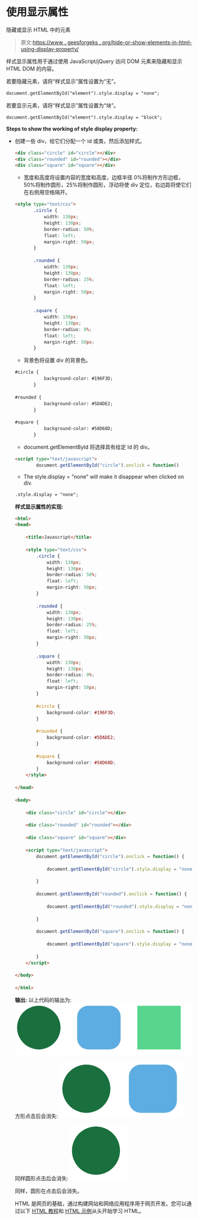 # 使用显示属性

隐藏或显示 HTML 中的元素

> 原文:[https://www . geesforgeks . org/hide-or-show-elements-in-html-using-display-property/](https://www.geeksforgeeks.org/hide-or-show-elements-in-html-using-display-property/)

样式显示属性用于通过使用 JavaScript/jQuery 访问 DOM 元素来隐藏和显示 HTML DOM 的内容。

若要隐藏元素，请将“样式显示”属性设置为“无”。

```html
document.getElementById("element").style.display = "none";

```

若要显示元素，请将“样式显示”属性设置为“块”。

```html
document.getElementById("element").style.display = "block";

```

**Steps to show the working of style display property:**

*   创建一些 div，给它们分配一个 id 或类，然后添加样式。

    ```html
    <div class="circle" id="circle"></div>
    <div class="rounded" id="rounded"></div>
    <div class="square" id="square"></div>
    ```

    *   宽度和高度将设置内容的宽度和高度，边框半径 0%将制作方形边框，50%将制作圆形，25%将制作圆形，浮动将使 div 定位，右边距将使它们在右侧用空格隔开。

    ```html
    <style type="text/css">
           .circle {
               width: 130px;
               height: 130px;
               border-radius: 50%;
               float: left;
               margin-right: 50px;
           }

           .rounded {
               width: 130px;
               height: 130px;
               border-radius: 25%;
               float: left;
               margin-right: 50px;
           }

           .square {
               width: 130px;
               height: 130px;
               border-radius: 0%;
               float: left;
               margin-right: 50px;
           }
    ```

    *   背景色将设置 div 的背景色。

    ```html
    #circle {
               background-color: #196F3D;
           }

    #rounded {
               background-color: #5DADE2;
           }

    #square {
               background-color: #58D68D;
           }
    ```

    *   document.getElementById 将选择具有给定 Id 的 div。

    ```html
    <script type="text/javascript">
            document.getElementById("circle").onclick = function()
    ```

    *   The style.display = "none" will make it disappear when clicked on div.

    ```html
    .style.display = "none";
    ```

    **样式显示属性的实现:**

    ```html
    <html>
    <head>

        <title>Javascript</title>

        <style type="text/css">
            .circle {
                width: 130px;
                height: 130px;
                border-radius: 50%;
                float: left;
                margin-right: 50px;
            }

            .rounded {
                width: 130px;
                height: 130px;
                border-radius: 25%;
                float: left;
                margin-right: 50px;
            }

            .square {
                width: 130px;
                height: 130px;
                border-radius: 0%;
                float: left;
                margin-right: 50px;
            }

            #circle {
                background-color: #196F3D;
            }

            #rounded {
                background-color: #5DADE2;
            }

            #square {
                background-color: #58D68D;
            }
        </style>

    </head>

    <body>

        <div class="circle" id="circle"></div>

        <div class="rounded" id="rounded"></div>

        <div class="square" id="square"></div>

        <script type="text/javascript">
            document.getElementById("circle").onclick = function() {

                document.getElementById("circle").style.display = "none";

            }

            document.getElementById("rounded").onclick = function() {

                document.getElementById("rounded").style.display = "none";

            }

            document.getElementById("square").onclick = function() {

                document.getElementById("square").style.display = "none";

            }
        </script>

    </body>

    </html>
    ```

    **输出:**
    以上代码的输出为:
    ![](img/9efa7dc5f107bee0fc50fb760a656f7a.png)

    方形点击后会消失:
    ![](img/ad26ba53aadd874e5180ed1423ffe63a.png)

    同样圆形点击后会消失:
    ![](img/b27566fb9c4c73d5df8d52698441a69a.png)

    同样，圆形在点击后会消失。

    HTML 是网页的基础，通过构建网站和网络应用程序用于网页开发。您可以通过以下 [HTML 教程](https://www.geeksforgeeks.org/html-tutorials/)和 [HTML 示例](https://www.geeksforgeeks.org/html-examples/)从头开始学习 HTML。